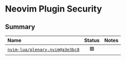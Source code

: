 # Neovim Plugin Security

## Summary

| Name | Status | Notes |
| :--- | :---: | :--- |
| [`nvim-lua/plenary.nvim@a3e3bc8`](https://github.com/nvim-lua/plenary.nvim/tree/a3e3bc82a3f95c5ed0d7201546d5d2c19b20d683) | :green_square: | |
